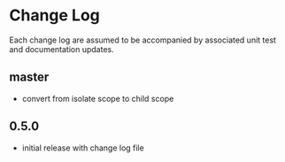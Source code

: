 # Change Log

Each change log are assumed to be accompanied by associated unit test and documentation updates.

## master

- convert from isolate scope to child scope

## 0.5.0

- initial release with change log file
